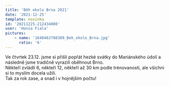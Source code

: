 ```yaml
---
title: 'Běh okolo Brna 2021'
date: '2021-12-25'
template: novinka
id: '20211225-212434000'
user: 'Honza Fiala'
pictures:
    - name: '1640463788389_Beh_okolo_Brna.jpg'
      ratio: '6'
---
```

Ve čtvrtek 23.12. jsme si přišli popřát hezké svátky do Mariánského údolí a následně jsme tradičně vyrazili oběhnout Brno.  
Někteří zvládli 6, někteří 12, někteří až 30 km podle trénovanosti, ale všichni si to myslím docela užili.  
Tak za rok zase, a snad i v hojnějším počtu!
